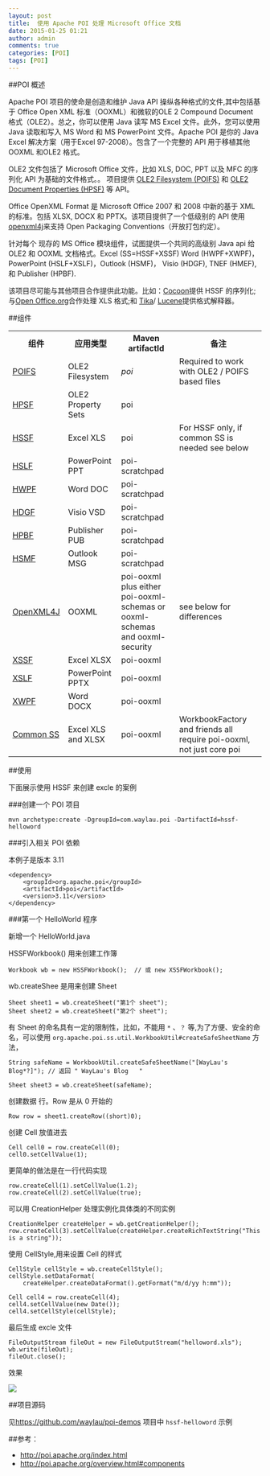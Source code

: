 ```yaml
---
layout: post
title:  使用 Apache POI 处理 Microsoft Office 文档
date: 2015-01-25 01:21
author: admin
comments: true
categories: [POI]
tags: [POI]
---
```


##POI 概述

Apache POI 项目的使命是创造和维护 Java API 操纵各种格式的文件,其中包括基于 Office Open XML 标准（OOXML）和微软的OLE 2 Compound Document 格式（OLE2）。总之，你可以使用 Java 读写 MS Excel 文件。此外，您可以使用 Java 读取和写入 MS Word 和 MS PowerPoint 文件。Apache POI 是你的 Java Excel 解决方案（用于Excel 97-2008）。包含了一个完整的 API 用于移植其他 OOXML 和OLE2 格式。

OLE2 文件包括了  Microsoft Office 文件，比如 XLS, DOC, PPT 以及 MFC 的序列化 API 为基础的文件格式。。 项目提供 [OLE2 Filesystem (POIFS)](http://poi.apache.org/poifs/index.html) 和 [OLE2 Document Properties (HPSF)](http://poi.apache.org/hpsf/index.html) 等 API。

Office OpenXML Format 是  Microsoft Office 2007 和 2008 中新的基于 XML 的标准。包括 XLSX, DOCX 和 PPTX。该项目提供了一个低级别的 API 使用 [openxml4j](http://poi.apache.org/oxml4j/index.html)来支持  Open Packaging Conventions（开放打包约定）。

针对每个 现存的 MS Office 模块组件，试图提供一个共同的高级别 Java api 给  OLE2 和 OOXML 文档格式。Excel (SS=HSSF+XSSF)
Word (HWPF+XWPF)，PowerPoint (HSLF+XSLF)，Outlook (HSMF)， Visio (HDGF), TNEF (HMEF), 和 Publisher (HPBF).

该项目尽可能与其他项目合作提供此功能。比如：[Cocoon](http://xml.apache.org/cocoon)提供 HSSF 的序列化;与[Open Office.org](http://www.openoffice.org/)合作处理 XLS 格式;和 [Tika](http://tika.apache.org/)/ [Lucene](http://lucene.apache.org/)提供格式解释器。

<!-- more -->

##组件

<table class="ForrestTable" cellspacing="1" cellpadding="4">
<tbody><tr class="b">
<th colspan="1" rowspan="1">组件</th>
<th colspan="1" rowspan="1">应用类型</th>
<th colspan="1" rowspan="1">Maven artifactId</th>
<th colspan="1" rowspan="1">备注</th>
<tr class="a">
<td colspan="1" rowspan="1"><a href="http://poi.apache.org/poifs/index.html">POIFS</a></td>
<td colspan="1" rowspan="1">OLE2 Filesystem</td>
<td colspan="1" rowspan="1"><em>poi</em></td>
<td colspan="1" rowspan="1">Required to work with OLE2 / POIFS based files</td>
</tr>
<tr class="b">
<td colspan="1" rowspan="1"><a href="http://poi.apache.org/hpsf/index.html">HPSF</a></td>
<td colspan="1" rowspan="1">OLE2 Property Sets</td>
<td colspan="1" rowspan="1">poi</td>
<td colspan="1" rowspan="1">&nbsp;</td>
</tr>
<tr class="a">
<td colspan="1" rowspan="1"><a href="http://poi.apache.org/spreadsheet/index.html">HSSF</a></td>
<td colspan="1" rowspan="1">Excel XLS</td>
<td colspan="1" rowspan="1">poi</td>
<td colspan="1" rowspan="1">For HSSF only, if common SS is needed see below</td>
</tr>
<tr class="b">
<td colspan="1" rowspan="1"><a href="http://poi.apache.org/slideshow/index.html">HSLF</a></td>
<td colspan="1" rowspan="1">PowerPoint PPT</td>
<td colspan="1" rowspan="1">poi-scratchpad</td>
<td colspan="1" rowspan="1">&nbsp;</td>
</tr>
<tr class="a">
<td colspan="1" rowspan="1"><a href="http://poi.apache.org/document/index.html">HWPF</a></td>
<td colspan="1" rowspan="1">Word DOC</td>
<td colspan="1" rowspan="1">poi-scratchpad</td>
<td colspan="1" rowspan="1">&nbsp;</td>
</tr>
<tr class="b">
<td colspan="1" rowspan="1"><a href="http://poi.apache.org/hdgf/index.html">HDGF</a></td>
<td colspan="1" rowspan="1">Visio VSD</td>
<td colspan="1" rowspan="1">poi-scratchpad</td>
<td colspan="1" rowspan="1">&nbsp;</td>
</tr>
<tr class="a">
<td colspan="1" rowspan="1"><a href="http://poi.apache.org/hpbf/index.html">HPBF</a></td>
<td colspan="1" rowspan="1">Publisher PUB</td>
<td colspan="1" rowspan="1">poi-scratchpad</td>
<td colspan="1" rowspan="1">&nbsp;</td>
</tr>
<tr class="b">
<td colspan="1" rowspan="1"><a href="http://poi.apache.org/hsmf/index.html">HSMF</a></td>
<td colspan="1" rowspan="1">Outlook MSG</td>
<td colspan="1" rowspan="1">poi-scratchpad</td>
<td colspan="1" rowspan="1">&nbsp;</td>
</tr>
<tr class="a">
<td colspan="1" rowspan="1"><a href="http://poi.apache.org/oxml4j/index.html">OpenXML4J</a></td>
<td colspan="1" rowspan="1">OOXML</td>
<td colspan="1" rowspan="1">poi-ooxml plus either poi-ooxml-schemas or<br>ooxml-schemas and ooxml-security</td>
<td colspan="1" rowspan="1">see below for differences</td>
</tr>
<tr class="b">
<td colspan="1" rowspan="1"><a href="http://poi.apache.org/spreadsheet/index.html">XSSF</a></td>
<td colspan="1" rowspan="1">Excel XLSX</td>
<td colspan="1" rowspan="1">poi-ooxml</td>
<td colspan="1" rowspan="1">&nbsp;</td>
</tr>
<tr class="a">
<td colspan="1" rowspan="1"><a href="http://poi.apache.org/slideshow/index.html">XSLF</a></td>
<td colspan="1" rowspan="1">PowerPoint PPTX</td>
<td colspan="1" rowspan="1">poi-ooxml</td>
<td colspan="1" rowspan="1">&nbsp;</td>
</tr>
<tr class="b">
<td colspan="1" rowspan="1"><a href="http://poi.apache.org/document/index.html">XWPF</a></td>
<td colspan="1" rowspan="1">Word DOCX</td>
<td colspan="1" rowspan="1">poi-ooxml</td>
<td colspan="1" rowspan="1">&nbsp;</td>
</tr>
<tr class="a">
<td colspan="1" rowspan="1"><a href="http://poi.apache.org/spreadsheet/index.html">Common SS</a></td>
<td colspan="1" rowspan="1">Excel XLS and XLSX</td>
<td colspan="1" rowspan="1">poi-ooxml</td>
<td colspan="1" rowspan="1">WorkbookFactory and friends all require poi-ooxml, not just core poi</td>
</tr>
</tbody></table>

##使用

下面展示使用 HSSF 来创建 excle 的案例

###创建一个 POI 项目

 	mvn archetype:create -DgroupId=com.waylau.poi -DartifactId=hssf-helloword
  
###引入相关 POI 依赖

本例子是版本 3.11 

	<dependency>
		<groupId>org.apache.poi</groupId>
		<artifactId>poi</artifactId>
		<version>3.11</version>
	</dependency>

###第一个 HelloWorld 程序

新增一个 HelloWorld.java 

HSSFWorkbook() 用来创建工作簿

    Workbook wb = new HSSFWorkbook();  // 或 new XSSFWorkbook();

wb.createShee 是用来创建 Sheet

    Sheet sheet1 = wb.createSheet("第1个 sheet");
    Sheet sheet2 = wb.createSheet("第2个 sheet");

有 Sheet 的命名具有一定的限制性，比如，不能用 `*` 、`？` 等,为了方便、安全的命名，可以使用 
`org.apache.poi.ss.util.WorkbookUtil#createSafeSheetName` 方法，

 	String safeName = WorkbookUtil.createSafeSheetName("[WayLau's Blog*?]"); // 返回 " WayLau's Blog   "

    Sheet sheet3 = wb.createSheet(safeName);

创建数据 行。Row 是从  0 开始的

    Row row = sheet1.createRow((short)0);

创建 Cell 放值进去

    Cell cell0 = row.createCell(0);
    cell0.setCellValue(1);

更简单的做法是在一行代码实现

    row.createCell(1).setCellValue(1.2);
    row.createCell(2).setCellValue(true);

可以用 CreationHelper 处理实例化具体类的不同实例

  	CreationHelper createHelper = wb.getCreationHelper();
    row.createCell(3).setCellValue(createHelper.createRichTextString("This is a string"));

使用 CellStyle,用来设置 Cell 的样式

    CellStyle cellStyle = wb.createCellStyle();
    cellStyle.setDataFormat(
        createHelper.createDataFormat().getFormat("m/d/yy h:mm"));
    
    Cell cell4 = row.createCell(4);
    cell4.setCellValue(new Date());
    cell4.setCellStyle(cellStyle);

最后生成 excle 文件

    FileOutputStream fileOut = new FileOutputStream("helloword.xls");
    wb.write(fileOut);
    fileOut.close();

效果

![](http://99btgc01.info/uploads/2015/01/poi.jpg)

##项目源码
 
见<https://github.com/waylau/poi-demos> 项目中 `hssf-helloword` 示例

##参考：

* <http://poi.apache.org/index.html>
* <http://poi.apache.org/overview.html#components>